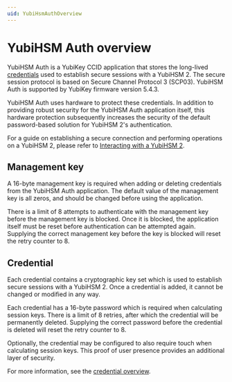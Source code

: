 ```yaml
---
uid: YubiHsmAuthOverview
---
```


<!-- Copyright 2022 Yubico AB

Licensed under the Apache License, Version 2.0 (the "License");
you may not use this file except in compliance with the License.
You may obtain a copy of the License at

    http://www.apache.org/licenses/LICENSE-2.0

Unless required by applicable law or agreed to in writing, software
distributed under the License is distributed on an "AS IS" BASIS,
WITHOUT WARRANTIES OR CONDITIONS OF ANY KIND, either express or implied.
See the License for the specific language governing permissions and
limitations under the License. -->

# YubiHSM Auth overview

YubiHSM Auth is a YubiKey CCID application that stores the long-lived [credentials](xref:YubiHsmAuthCredential) used to
establish secure sessions with a YubiHSM 2. The secure session protocol is based on Secure Channel Protocol 3 (SCP03).
YubiHSM Auth is supported by YubiKey firmware version 5.4.3.

YubiHSM Auth uses hardware to protect these credentials. In addition to providing robust security for the YubiHSM Auth
application itself, this hardware protection subsequently increases the security of the default password-based solution
for YubiHSM 2's authentication.

For a guide on establishing a secure connection and performing operations on a YubiHSM 2, please refer
to [Interacting with a YubiHSM 2](xref:YubiHsmAuthInteractingYubiHsm2).

## Management key

A 16-byte management key is required when adding or deleting credentials from the YubiHSM Auth application. The default
value of the management key is all zeros, and should be changed before using the application.

There is a limit of 8 attempts to authenticate with the management key before the management key is blocked. Once it is
blocked, the application itself must be reset before authentication can be attempted again. Supplying the correct
management key before the key is blocked will reset the retry counter to 8.

## Credential

Each credential contains a cryptographic key set which is used to establish secure sessions with a YubiHSM 2. Once a
credential is added, it cannot be changed or modified in any way.

Each credential has a 16-byte password which is required when calculating session keys. There is a limit of 8 retries,
after which the credential will be permanently deleted. Supplying the correct password before the credential is deleted
will reset the retry counter to 8.

Optionally, the credential may be configured to also require touch when calculating session keys. This proof of user
presence provides an additional layer of security.

For more information, see the [credential overview](xref:YubiHsmAuthCredential).